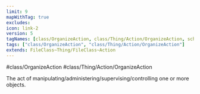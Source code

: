 ```yaml
---
limit: 9
mapWithTag: true
excludes:
icon: link-2
version: 5
tagNames: [class/OrganizeAction, class/Thing/Action/OrganizeAction, schema-org/OrganizeAction]
tags: ["class/OrganizeAction", "class/Thing/Action/OrganizeAction"]
extends: FileClass~Thing/FileClass~Action
---
```


#class/OrganizeAction
#class/Thing/Action/OrganizeAction


The act of manipulating/administering/supervising/controlling one or more objects.

